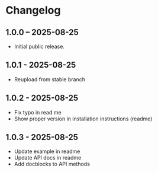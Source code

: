 # Changelog

## 1.0.0 – 2025-08-25
- Initial public release.

## 1.0.1 - 2025-08-25
- Reupload from stable branch

## 1.0.2 - 2025-08-25
- Fix typo in read me
- Show proper version in installation instructions (readme)

## 1.0.3 - 2025-08-25
- Update example in readme
- Update API docs in readme
- Add docblocks to API methods